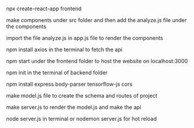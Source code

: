 <!-- to create the react app  -->

npx create-react-app frontend

<!-- to make components -->

make components under src folder and then add the analyze.js file under the components

<!-- to render the app -->

import the file analyze.js in app.js file to render the components

<!-- to isntall the extra package -->

npm install axios in the terminal to fetch the api

<!-- to start the website on localhost -->

npm start under the frontend folder to host the website on localhost:3000

<!-- Backend Setup -->
<!-- to create the package -->

npm init in the terminal of backend folder

<!-- to install the package -->

npm install express body-parser tensorflow-js cors

<!-- make the file -->

make model.js file to create the schema and routes of project

<!-- make another file to render them -->

make server.js to render the model.js and make the api

<!-- run the backend -->

node server.js in terminal or nodemon server.js for hot reload
